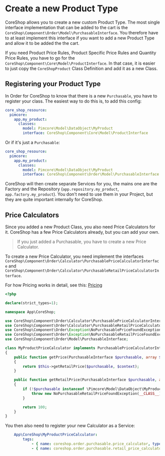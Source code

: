 # Create a new Product Type

CoreShop allows you to create a new custom Product Type. The most single interface implementation that can be added to
the cart
is the `CoreShop\Component\Order\Model\PurchasableInterface`. You therefore have to at least implement this interface if
you want to add a new Product Type and allow it to be added the the cart.

If you need Product Price Rules, Product Specific Price Rules and Quantity Price Rules, you have to go for
the `CoreShop\Component\Core\Model\ProductInterface`.
In that case, it is easier to just copy the `CoreShopProduct` Class Definition and add it as a new Class.

## Registering your Product Type

In Order for CoreShop to know that there is a new `Purchasable`, you have to register your class. The easiest way to do
this is, to add this config:

```yaml
core_shop_resource:
  pimcore:
    app.my_product:
      classes:
        model: Pimcore\Model\DataObject\MyProduct
        interface: CoreShop\Component\Core\Model\ProductInterface
```

Or if it's just a `Purchasable`:

```yaml
core_shop_resource:
  pimcore:
    app.my_product:
      classes:
        model: Pimcore\Model\DataObject\MyProduct
        interface: CoreShop\Component\Order\Model\PurchasableInterface
```

CoreShop will then create separate Services for you, the mains one are the Factory and the
Repository (`app.repository.my_product`, `app.factory.my_product`).
You don't need to use them in your Project, but they are quite important internally for CoreShop.

## Price Calculators

Since you added a new Product Class, you also need Price Calculators for it. CoreShop has a few Price Calculators
already, but you can add your own.

> If you just added a Purchasable, you have to create a new Price Calculator.

To create a new Price Calculator, you need implement the
interfaces `CoreShop\Component\Order\Calculator\PurchasablePriceCalculatorInterface`
and `CoreShop\Component\Order\Calculator\PurchasableRetailPriceCalculatorInterface`.

For how Pricing works in detail, see this: [Pricing](./02_Price_Calculation.md)

```php
<?php

declare(strict_types=1);

namespace App\CoreShop;

use CoreShop\Component\Order\Calculator\PurchasablePriceCalculatorInterface;
use CoreShop\Component\Order\Calculator\PurchasableRetailPriceCalculatorInterface;
use CoreShop\Component\Order\Exception\NoPurchasablePriceFoundException;
use CoreShop\Component\Order\Exception\NoPurchasableRetailPriceFoundException;
use CoreShop\Component\Order\Model\PurchasableInterface;

class MyProductPriceCalculator implements PurchasablePriceCalculatorInterface, PurchasableRetailPriceCalculatorInterface
{
    public function getPrice(PurchasableInterface $purchasable, array $context, bool $includingDiscounts = false): int
    {
        return $this->getRetailPrice($purchasable, $context);
    }

    public function getRetailPrice(PurchasableInterface $purchasable, array $context): int
    {
        if (!$purchasable instanceof \Pimcore\Model\DataObject\MyProduct) {
            throw new NoPurchasableRetailPriceFoundException(__CLASS__);
        }

        return 100;
    }
}
```

You then also need to register your new Calculator as a Service:

```yaml
    App\CoreShop\MyProductPriceCalculator:
        tags:
            - { name: coreshop.order.purchasable.price_calculator, type: my_product }
            - { name: coreshop.order.purchasable.retail_price_calculator, type: my_product }
```